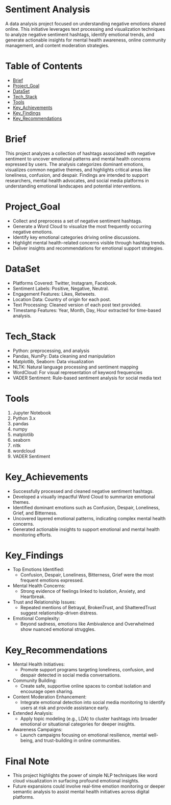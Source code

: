 # Sentiment Analysis
A data analysis project focused on understanding negative emotions shared online.
This initiative leverages text processing and visualization techniques to analyze negative sentiment hashtags, identify emotional trends, and generate actionable insights for mental
 health awareness, online community management, and content moderation strategies.

# Table of Contents
* [Brief](#Brief) 
* [Project_Goal](#Project_Goal)
* [DataSet](#DataSet)
* [Tech_Stack](#Tech_Stack)
* [Tools](#Tools)
* [Key_Achievements](#Key_Achievements)
* [Key_Findings](#Key_Findings)
* [Key_Recommendations](#Key_Recommendations)

# Brief 
This project analyzes a collection of hashtags associated with negative sentiment to uncover emotional patterns and mental health concerns expressed by users.
The analysis categorizes dominant emotions, visualizes common negative themes, and highlights critical areas like loneliness, confusion, and despair.
Findings are intended to support researchers, mental health advocates, and social media platforms in understanding emotional landscapes and potential interventions.

# Project_Goal

* Collect and preprocess a set of negative sentiment hashtags.
* Generate a Word Cloud to visualize the most frequently occurring negative emotions.
* Identify key emotional categories driving online discussions.
* Highlight mental health-related concerns visible through hashtag trends.
* Deliver insights and recommendations for emotional support strategies.

# DataSet


* Platforms Covered: Twitter, Instagram, Facebook.
* Sentiment Labels: Positive, Negative, Neutral.
* Engagement Features: Likes, Retweets.
* Location Data: Country of origin for each post.
* Text Processing: Cleaned version of each post text provided.
* Timestamp Features: Year, Month, Day, Hour extracted for time-based analysis.



# Tech_Stack

* Python: preprocessing, and analysis
* Pandas, NumPy: Data cleaning and manipulation
* Matplotlib, Seaborn: Data visualization
* NLTK: Natural language processing and sentiment mapping
* WordCloud: For visual representation of keyword frequencies
* VADER Sentiment: Rule-based sentiment analysis for social media text


# Tools
1. Jupyter Notebook
2. Python 3.x
3. pandas
4. numpy
5. matplotlib
6. seaborn
7. nltk
8. wordcloud
9. VADER Sentiment




# Key_Achievements

* Successfully processed and cleaned negative sentiment hashtags.
* Developed a visually impactful Word Cloud to summarize emotional themes.
* Identified dominant emotions such as Confusion, Despair, Loneliness, Grief, and Bitterness.
* Uncovered layered emotional patterns, indicating complex mental health concerns.
* Generated actionable insights to support emotional and mental health monitoring efforts.

# Key_Findings

* Top Emotions Identified:
  - Confusion, Despair, Loneliness, Bitterness, Grief were the most frequent emotions expressed.
* Mental Health Concerns:
  - Strong evidence of feelings linked to Isolation, Anxiety, and Heartbreak.
* Trust and Relationship Issues:
  - Repeated mentions of Betrayal, BrokenTrust, and ShatteredTrust suggest relationship-driven distress.
* Emotional Complexity:
  - Beyond sadness, emotions like Ambivalence and Overwhelmed show nuanced emotional struggles.



# Key_Recommendations

* Mental Health Initiatives:
  - Promote support programs targeting loneliness, confusion, and despair detected in social media conversations.
* Community Building:
  - Create safe, supportive online spaces to combat isolation and encourage open sharing.
* Content Moderation Enhancement:
  - Integrate emotional detection into social media monitoring to identify users at risk and provide assistance early.
* Extended Analysis:
  - Apply topic modeling (e.g., LDA) to cluster hashtags into broader emotional or situational categories for deeper insights.
* Awareness Campaigns:
  - Launch campaigns focusing on emotional resilience, mental well-being, and trust-building in online communities.
 

# Final Note

* This project highlights the power of simple NLP techniques like word cloud visualization in surfacing profound emotional insights.
* Future expansions could involve real-time emotion monitoring or deeper semantic analysis to assist mental health initiatives across digital platforms.
